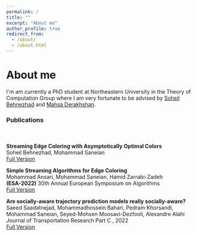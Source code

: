 ```yaml
---
permalink: /
title: ""
excerpt: "About me"
author_profile: true
redirect_from: 
  - /about/
  - /about.html
---
```

About me
======
I'm am currently a PhD student at Northeastern University in the Theory of Computation Group where I am very fortunate to be advised by [Soheil Behnezhad](http://behnezhad.com/) and [Mahsa Derakhshan](https://www.khoury.northeastern.edu/home/derakhshan/).

### Publications

<div style="line-height:150%;">
    <br>
</div>

**Streaming Edge Coloring with Asymptotically Optimal Colors**\
  Soheil Behnezhad, Mohammad Saneian\
  [Full Version](https://arxiv.org/abs/2305.01714)

**Simple Streaming Algorithms for Edge Coloring** \
  Mohammad Ansari, Mohammad Saneian, Hamid Zarrabi-Zadeh\
  **(ESA-2022)** 30th Annual European Symposium on Algorithms\
  [Full Version](https://drops.dagstuhl.de/opus/volltexte/2022/16946/pdf/LIPIcs-ESA-2022-8.pdf)

**Are socially-aware trajectory prediction models really socially-aware?** \
  Saeed Saadatnejad, Mohammadhossein Bahari, Pedram Khorsandi, Mohammad Saneian, Seyed-Mohsen Moosavi-Dezfooli, Alexandre Alahi\
  Journal of Transportation Research Part C , 2022\
  [Full Version](https://arxiv.org/abs/2108.10879)
